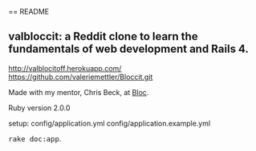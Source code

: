 == README

## valbloccit: a Reddit clone to learn the fundamentals of web development and Rails 4. 

http://valblocitoff.herokuapp.com/
https://github.com/valeriemettler/Bloccit.git

Made with my mentor, Chris Beck, at [Bloc](http://bloc.io).

Ruby version 2.0.0

setup: 
config/application.yml
config/application.example.yml


<tt>rake doc:app</tt>.
